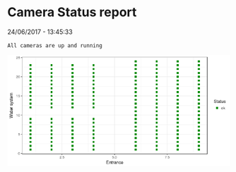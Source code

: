 Camera Status report
================
24/06/2017 - 13:45:33

    All cameras are up and running

![](camreport_files/figure-markdown_github/unnamed-chunk-2-1.png)
